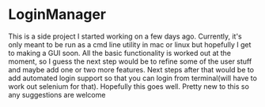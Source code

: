 # LoginManager

This is a side project I started working on a few days ago. Currently, it's only meant to be run as a cmd line utility in mac or linux but hopefully I get to making a GUI soon. All the basic functionality is worked out at the moment, so I guess the next step would be to refine some of the user stuff and maybe add one or two more features. Next steps after that would be to add automated login support so that you can login from terminal(will have to work out selenium for that). Hopefully this goes well. Pretty new to this so any suggestions are welcome

